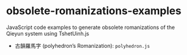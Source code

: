 # obsolete-romanizations-examples

JavaScript code examples to generate obsolete romanizations of the Qieyun system using TshetUinh.js

- 古韻羅馬字 (polyhedron’s Romanization): `polyhedron.js`
